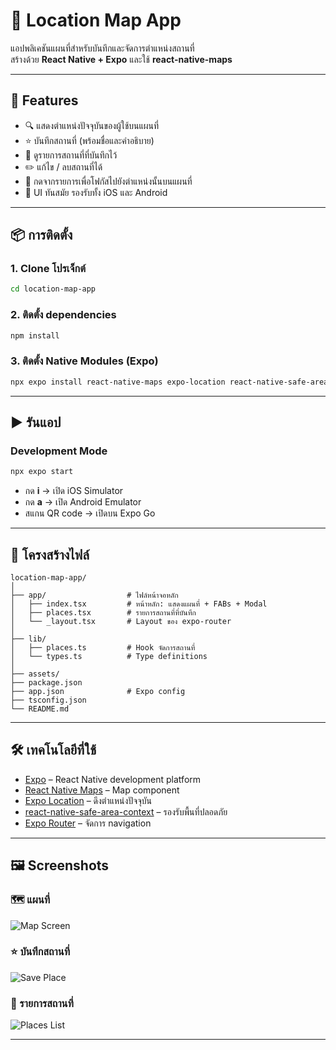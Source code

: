 # 📍 Location Map App

แอปพลิเคชันแผนที่สำหรับบันทึกและจัดการตำแหน่งสถานที่  
สร้างด้วย **React Native + Expo** และใช้ **react-native-maps**  

---

## 🚀 Features

- 🔍 แสดงตำแหน่งปัจจุบันของผู้ใช้บนแผนที่
- ⭐ บันทึกสถานที่ (พร้อมชื่อและคำอธิบาย)
- 📂 ดูรายการสถานที่ที่บันทึกไว้
- ✏️ แก้ไข / ลบสถานที่ได้
- 📌 กดจากรายการเพื่อโฟกัสไปยังตำแหน่งนั้นบนแผนที่
- 🎨 UI ทันสมัย รองรับทั้ง iOS และ Android

---

## 📦 การติดตั้ง

### 1. Clone โปรเจ็กต์
```bash
cd location-map-app
```

### 2. ติดตั้ง dependencies
```bash
npm install
```

### 3. ติดตั้ง Native Modules (Expo)
```bash
npx expo install react-native-maps expo-location react-native-safe-area-context @expo/vector-icons
```

---

## ▶️ รันแอป

### Development Mode
```bash
npx expo start
```

- กด **i** → เปิด iOS Simulator  
- กด **a** → เปิด Android Emulator  
- สแกน QR code → เปิดบน Expo Go

---

## 📂 โครงสร้างไฟล์

```
location-map-app/
│
├── app/                  # ไฟล์หน้าจอหลัก
│   ├── index.tsx         # หน้าหลัก: แสดงแผนที่ + FABs + Modal
│   ├── places.tsx        # รายการสถานที่ที่บันทึก
│   └── _layout.tsx       # Layout ของ expo-router
│
├── lib/
│   ├── places.ts         # Hook จัดการสถานที่
│   └── types.ts          # Type definitions
│
├── assets/              
├── package.json
├── app.json              # Expo config
├── tsconfig.json
└── README.md
```

---

## 🛠️ เทคโนโลยีที่ใช้

- [Expo](https://expo.dev/) – React Native development platform  
- [React Native Maps](https://github.com/react-native-maps/react-native-maps) – Map component  
- [Expo Location](https://docs.expo.dev/versions/latest/sdk/location/) – ดึงตำแหน่งปัจจุบัน  
- [react-native-safe-area-context](https://github.com/th3rdwave/react-native-safe-area-context) – รองรับพื้นที่ปลอดภัย  
- [Expo Router](https://expo.github.io/router/docs/) – จัดการ navigation  

---

## 🖼️ Screenshots

### 🗺️ แผนที่
![Map Screen](./screenshots/map.png)

### ⭐ บันทึกสถานที่
![Save Place](./screenshots/save-place.png)

### 📂 รายการสถานที่
![Places List](./screenshots/places-list.png)

---

